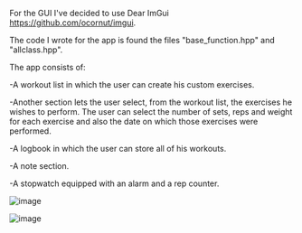 For the GUI I've decided to use Dear ImGui https://github.com/ocornut/imgui.

The code I wrote for the app is found the files "base_function.hpp" and "allclass.hpp".


The app consists of:

-A workout list in which the user can create his custom exercises. 

-Another section lets the user select, from the workout list, the exercises he wishes to perform.
The user can select the number of sets, reps and weight for each exercise and also the date on which those exercises were performed.

-A logbook in which the user can store all of his workouts.

-A note section.

-A stopwatch equipped with an alarm and a rep counter.

![image](https://github.com/Deorak/App-Workout-Final/assets/132852610/c12bd1d2-b6b2-4c76-b02d-267395939cf9)

![image](https://github.com/Deorak/App-Workout-Final/assets/132852610/ef4bbb4e-f3e5-48e4-97f8-733a2a272448)
